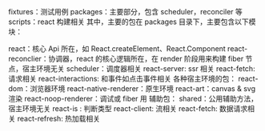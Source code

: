 fixtures：测试用例
packages：主要部分，包含 scheduler，reconciler 等
scripts：react 构建相关
其中，主要的包在 packages 目录下，主要包含以下模块：

react：核心 Api 所在，如 React.createElement、React.Component
react-reconclier：协调器，react 的核心逻辑所在，在 render 阶段用来构建 fiber 节点，宿主环境无关
scheduler：调度器相关
react-server: ssr 相关
react-fetch: 请求相关
react-interactions: 和事件如点击事件相关
各种宿主环境的包：
react-dom：浏览器环境
react-native-renderer：原生环境
react-art：canvas & svg 渲染
react-noop-renderer：调试或 fiber 用
辅助包：
shared：公用辅助方法，宿主环境无关
react-is : 判断类型
react-client: 流相关
react-fetch: 数据请求相关
react-refresh: 热加载相关